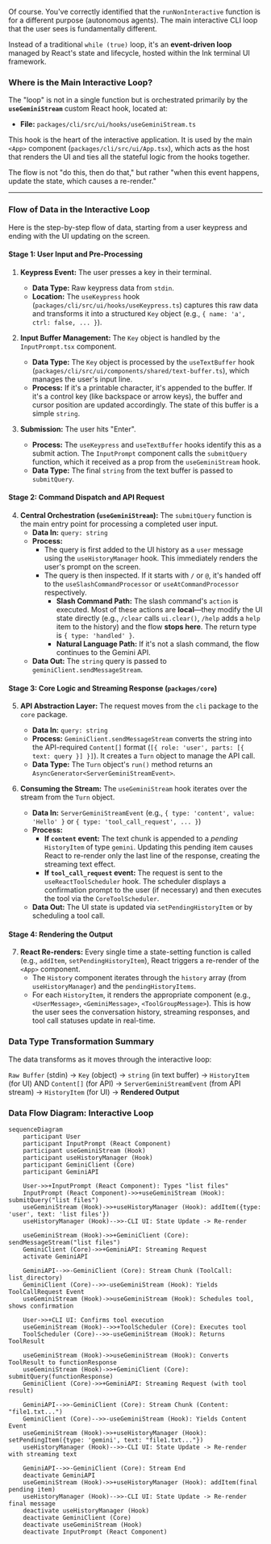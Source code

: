 Of course. You've correctly identified that the `runNonInteractive` function is for a different purpose (autonomous agents). The main interactive CLI loop that the user sees is fundamentally different.

Instead of a traditional `while (true)` loop, it's an **event-driven loop** managed by React's state and lifecycle, hosted within the Ink terminal UI framework.

### **Where is the Main Interactive Loop?**

The "loop" is not in a single function but is orchestrated primarily by the **`useGeminiStream`** custom React hook, located at:

*   **File:** `packages/cli/src/ui/hooks/useGeminiStream.ts`

This hook is the heart of the interactive application. It is used by the main `<App>` component (`packages/cli/src/ui/App.tsx`), which acts as the host that renders the UI and ties all the stateful logic from the hooks together.

The flow is not "do this, then do that," but rather "when this event happens, update the state, which causes a re-render."

---

### **Flow of Data in the Interactive Loop**

Here is the step-by-step flow of data, starting from a user keypress and ending with the UI updating on the screen.

#### **Stage 1: User Input and Pre-Processing**

1.  **Keypress Event:** The user presses a key in their terminal.
    *   **Data Type:** Raw keypress data from `stdin`.
    *   **Location:** The `useKeypress` hook (`packages/cli/src/ui/hooks/useKeypress.ts`) captures this raw data and transforms it into a structured `Key` object (e.g., `{ name: 'a', ctrl: false, ... }`).

2.  **Input Buffer Management:** The `Key` object is handled by the `InputPrompt.tsx` component.
    *   **Data Type:** The `Key` object is processed by the `useTextBuffer` hook (`packages/cli/src/ui/components/shared/text-buffer.ts`), which manages the user's input line.
    *   **Process:** If it's a printable character, it's appended to the buffer. If it's a control key (like backspace or arrow keys), the buffer and cursor position are updated accordingly. The state of this buffer is a simple `string`.

3.  **Submission:** The user hits "Enter".
    *   **Process:** The `useKeypress` and `useTextBuffer` hooks identify this as a submit action. The `InputPrompt` component calls the `submitQuery` function, which it received as a prop from the `useGeminiStream` hook.
    *   **Data Type:** The final `string` from the text buffer is passed to `submitQuery`.

#### **Stage 2: Command Dispatch and API Request**

4.  **Central Orchestration (`useGeminiStream`):** The `submitQuery` function is the main entry point for processing a completed user input.
    *   **Data In:** `query: string`
    *   **Process:**
        *   The query is first added to the UI history as a `user` message using the `useHistoryManager` hook. This immediately renders the user's prompt on the screen.
        *   The query is then inspected. If it starts with `/` or `@`, it's handed off to the `useSlashCommandProcessor` or `useAtCommandProcessor` respectively.
            *   **Slash Command Path:** The slash command's `action` is executed. Most of these actions are **local**—they modify the UI state directly (e.g., `/clear` calls `ui.clear()`, `/help` adds a `help` item to the history) and the flow **stops here**. The return type is `{ type: 'handled' }`.
            *   **Natural Language Path:** If it's not a slash command, the flow continues to the Gemini API.
    *   **Data Out:** The `string` query is passed to `geminiClient.sendMessageStream`.

#### **Stage 3: Core Logic and Streaming Response (`packages/core`)**

5.  **API Abstraction Layer:** The request moves from the `cli` package to the `core` package.
    *   **Data In:** `query: string`
    *   **Process:** `GeminiClient.sendMessageStream` converts the string into the API-required `Content[]` format (`[{ role: 'user', parts: [{ text: query }] }]`). It creates a `Turn` object to manage the API call.
    *   **Data Type:** The `Turn` object's `run()` method returns an `AsyncGenerator<ServerGeminiStreamEvent>`.

6.  **Consuming the Stream:** The `useGeminiStream` hook iterates over the stream from the `Turn` object.
    *   **Data In:** `ServerGeminiStreamEvent` (e.g., `{ type: 'content', value: 'Hello' }` or `{ type: 'tool_call_request', ... }`)
    *   **Process:**
        *   **If `content` event:** The text chunk is appended to a *pending* `HistoryItem` of type `gemini`. Updating this pending item causes React to re-render only the last line of the response, creating the streaming text effect.
        *   **If `tool_call_request` event:** The request is sent to the `useReactToolScheduler` hook. The scheduler displays a confirmation prompt to the user (if necessary) and then executes the tool via the `CoreToolScheduler`.
    *   **Data Out:** The UI state is updated via `setPendingHistoryItem` or by scheduling a tool call.

#### **Stage 4: Rendering the Output**

7.  **React Re-renders:** Every single time a state-setting function is called (e.g., `addItem`, `setPendingHistoryItem`), React triggers a re-render of the `<App>` component.
    *   The `History` component iterates through the `history` array (from `useHistoryManager`) and the `pendingHistoryItems`.
    *   For each `HistoryItem`, it renders the appropriate component (e.g., `<UserMessage>`, `<GeminiMessage>`, `<ToolGroupMessage>`). This is how the user sees the conversation history, streaming responses, and tool call statuses update in real-time.

### **Data Type Transformation Summary**

The data transforms as it moves through the interactive loop:

`Raw Buffer` (stdin) -> `Key` (object) -> `string` (in text buffer) -> `HistoryItem` (for UI) AND `Content[]` (for API) -> `ServerGeminiStreamEvent` (from API stream) -> `HistoryItem` (for UI) -> **Rendered Output**

### **Data Flow Diagram: Interactive Loop**

```mermaid
sequenceDiagram
    participant User
    participant InputPrompt (React Component)
    participant useGeminiStream (Hook)
    participant useHistoryManager (Hook)
    participant GeminiClient (Core)
    participant GeminiAPI

    User->>+InputPrompt (React Component): Types "list files"
    InputPrompt (React Component)->>+useGeminiStream (Hook): submitQuery("list files")
    useGeminiStream (Hook)->>+useHistoryManager (Hook): addItem({type: 'user', text: 'list files'})
    useHistoryManager (Hook)-->>-CLI UI: State Update -> Re-render
    
    useGeminiStream (Hook)->>+GeminiClient (Core): sendMessageStream("list files")
    GeminiClient (Core)->>+GeminiAPI: Streaming Request
    activate GeminiAPI
    
    GeminiAPI-->>-GeminiClient (Core): Stream Chunk (ToolCall: list_directory)
    GeminiClient (Core)-->>-useGeminiStream (Hook): Yields ToolCallRequest Event
    useGeminiStream (Hook)->>useGeminiStream (Hook): Schedules tool, shows confirmation
    
    User->>+CLI UI: Confirms tool execution
    useGeminiStream (Hook)-->>+ToolScheduler (Core): Executes tool
    ToolScheduler (Core)-->>-useGeminiStream (Hook): Returns ToolResult
    
    useGeminiStream (Hook)->>useGeminiStream (Hook): Converts ToolResult to functionResponse
    useGeminiStream (Hook)->>+GeminiClient (Core): submitQuery(functionResponse)
    GeminiClient (Core)->>+GeminiAPI: Streaming Request (with tool result)
    
    GeminiAPI-->>-GeminiClient (Core): Stream Chunk (Content: "file1.txt...")
    GeminiClient (Core)-->>-useGeminiStream (Hook): Yields Content Event
    useGeminiStream (Hook)->>+useHistoryManager (Hook): setPendingItem({type: 'gemini', text: "file1.txt..."})
    useHistoryManager (Hook)-->>-CLI UI: State Update -> Re-render with streaming text
    
    GeminiAPI-->>-GeminiClient (Core): Stream End
    deactivate GeminiAPI
    useGeminiStream (Hook)->>+useHistoryManager (Hook): addItem(final pending item)
    useHistoryManager (Hook)-->>-CLI UI: State Update -> Re-render final message
    deactivate useHistoryManager (Hook)
    deactivate GeminiClient (Core)
    deactivate useGeminiStream (Hook)
    deactivate InputPrompt (React Component)
```
